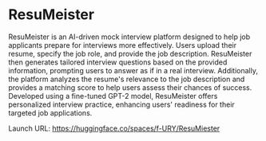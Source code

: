 # ResuMeister
ResuMeister is an AI-driven mock interview platform designed to help job applicants prepare for interviews more effectively. Users upload their resume, specify the job role, and provide the job description. ResuMeister then generates tailored interview questions based on the provided information, prompting users to answer as if in a real interview. Additionally, the platform analyzes the resume's relevance to the job description and provides a matching score to help users assess their chances of success. Developed using a fine-tuned GPT-2 model, ResuMeister offers personalized interview practice, enhancing users' readiness for their targeted job applications.

Launch URL: https://huggingface.co/spaces/f-URY/ResuMiester
